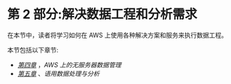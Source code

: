 <title>Part 2:Solving Data Engineering and Analysis Requirements</title>

# 第 2 部分:解决数据工程和分析需求

在本节中，读者将学习如何在 AWS 上使用各种解决方案和服务来执行数据工程。

本节包括以下章节:

*   [*第四章*](B18638_04.xhtml#_idTextAnchor079) ，*AWS 上的无服务器数据管理*
*   [*第五章*](B18638_05.xhtml#_idTextAnchor105) 、*语用数据处理与分析*
